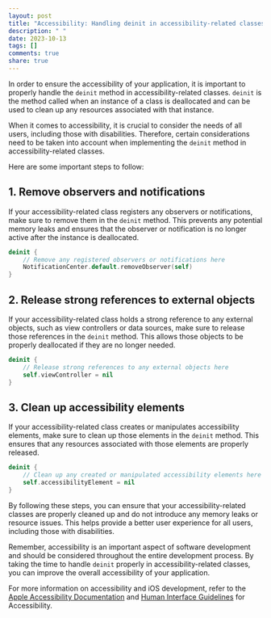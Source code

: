 ```yaml
---
layout: post
title: "Accessibility: Handling deinit in accessibility-related classes"
description: " "
date: 2023-10-13
tags: []
comments: true
share: true
---
```


In order to ensure the accessibility of your application, it is important to properly handle the `deinit` method in accessibility-related classes. `deinit` is the method called when an instance of a class is deallocated and can be used to clean up any resources associated with that instance.

When it comes to accessibility, it is crucial to consider the needs of all users, including those with disabilities. Therefore, certain considerations need to be taken into account when implementing the `deinit` method in accessibility-related classes.

Here are some important steps to follow:

## 1. Remove observers and notifications

If your accessibility-related class registers any observers or notifications, make sure to remove them in the `deinit` method. This prevents any potential memory leaks and ensures that the observer or notification is no longer active after the instance is deallocated.

```swift
deinit {
    // Remove any registered observers or notifications here
    NotificationCenter.default.removeObserver(self)
}
```

## 2. Release strong references to external objects

If your accessibility-related class holds a strong reference to any external objects, such as view controllers or data sources, make sure to release those references in the `deinit` method. This allows those objects to be properly deallocated if they are no longer needed.

```swift
deinit {
    // Release strong references to any external objects here
    self.viewController = nil
}
```

## 3. Clean up accessibility elements

If your accessibility-related class creates or manipulates accessibility elements, make sure to clean up those elements in the `deinit` method. This ensures that any resources associated with those elements are properly released.

```swift
deinit {
    // Clean up any created or manipulated accessibility elements here
    self.accessibilityElement = nil
}
```

By following these steps, you can ensure that your accessibility-related classes are properly cleaned up and do not introduce any memory leaks or resource issues. This helps provide a better user experience for all users, including those with disabilities.

Remember, accessibility is an important aspect of software development and should be considered throughout the entire development process. By taking the time to handle `deinit` properly in accessibility-related classes, you can improve the overall accessibility of your application.

For more information on accessibility and iOS development, refer to the [Apple Accessibility Documentation](https://developer.apple.com/accessibility/) and [Human Interface Guidelines](https://developer.apple.com/design/human-interface-guidelines/accessibility/overview/) for Accessibility.